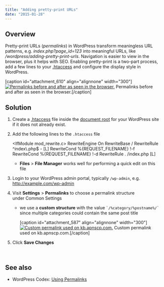 ```yaml
---
title: "Adding pretty-print URLs"
date: "2015-01-28"
---
```


## Overview

Pretty-print URLs (_permalinks_) in WordPress transform meaningless URL patterns, e.g. _index.php?page\_id=123_ into meaningful URLs, like _/wordpress/adding-pretty-print-urls_. Navigation is easier to view in the browser, plus it helps with SEO. Enabling pretty-print is a two-part process, add a few lines to your [.htaccess](https://kb.apnscp.com/guides/htaccess-guide/) and configure the display style in WordPress.

\[caption id="attachment\_610" align="alignnone" width="300"\][![Permalinks before and after as seen in the browser.](https://kb.apnscp.com/wp-content/uploads/2015/01/permalinks-before-after-300x49.gif)](https://kb.apnscp.com/wp-content/uploads/2015/01/permalinks-before-after.gif) Permalinks before and after as seen in the browser.\[/caption\]

## Solution

1. Create a [.htaccess](https://kb.apnscp.com/guides/htaccess-guide/) file inside the [document root](https://kb.apnscp.com/web-content/where-is-site-content-served-from/) for your WordPress site if it does not already exist.
2. Add the following lines to the `.htaccess` file
    
    <IfModule mod\_rewrite.c>
    RewriteEngine On
    RewriteBase /
    RewriteRule ^index\\.php$ - \[L\]
    RewriteCond %{REQUEST\_FILENAME} !-f
    RewriteCond %{REQUEST\_FILENAME} !-d
    RewriteRule . /index.php \[L\]
    </IfModule>
    
    - **Files** > **File Manager** works well for performing a quick edit on this file
3. Login to your WordPress admin portal, typically `/wp-admin`, e.g. http://example.com/wp-admin
4. Visit **Settings** > **Permalinks** to choose a permalink structure under Common Settings
    - we use a **custom structure** with the value `` `/%category/%postname%/` `` since multiple categories could contain the same post title
        
        \[caption id="attachment\_587" align="alignnone" width="300"\][![Custom permalink used on kb.apnscp.com.](https://kb.apnscp.com/wp-content/uploads/2015/01/permalink-value-apis-300x59.png)](https://kb.apnscp.com/wp-content/uploads/2015/01/permalink-value-apis.png) Custom permalink used on kb.apnscp.com.\[/caption\]
5. Click **Save Changes**

 

## See also

- WordPress Codex: [Using Permalinks](http://codex.wordpress.org/Using_Permalinks)
